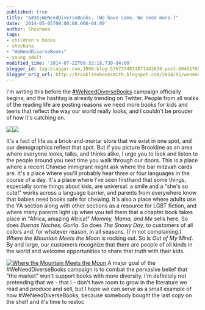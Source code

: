 ```yaml
---
published: true
title: "&#35;WeNeedDiverseBooks. (We have some. We need more.)"
date: '2014-05-05T09:00:00.000-04:00'
author: Shoshana
tags:
- children's books
- shoshana
- "WeNeedDiverseBooks"
- young adult
modified_time: '2014-07-22T09:32:18.730-04:00'
blogger_id: tag:blogger.com,1999:blog-5767374071871443859.post-6046176587638676144
blogger_orig_url: http://brooklinebooksmith.blogspot.com/2014/05/weneeddiversebooks-we-have-some-we-need.html
---
```

I'm writing this before the [#WeNeedDiverseBooks](http://weneeddiversebooks.tumblr.com/post/83943947418/we-need-diverse-books-campaign) campaign officially begins, and the hashtag is already trending on Twitter. People from all walks of the reading life are posting reasons we need more books for kids and teens that reflect the way our world really looks, and I couldn't be prouder of how it's catching on.

[![](http://images.booksense.com/images/books/332/867/FC9780670867332.JPG)](http://images.indiebound.com/332/867/9780670867332.jpg "The Snowy Day")[![](http://images.booksense.com/images/books/639/462/FC9781582462639.JPG)](http://images.indiebound.com/639/462/9781582462639.jpg "Mommy, Mama, and Me")



It's a fact of life as a brick-and-mortar store that we exist in one spot, and our demographics reflect that spot. But if you picture Brookline as an area where everyone looks, talks, and thinks alike, I urge you to look and listen to the people around you next time you walk through our doors. This is a place where a recent Chinese immigrant might ask where the bar mitzvah cards are. It's a place where you'll probably hear three or four languages in the course of a day. It's a place where I've seen firsthand that some things, especially some things about kids, are universal: a smile and a "she's so cute!" works across a language barrier, and parents from everywhere know that babies need books safe for chewing. It's also a place where adults use the YA section along with other sections as a resource for LGBT fiction, and where many parents light up when you tell them that a chapter book takes place in "Africa, amazing Africa!" _Mommy, Mama, and Me_ sells here. So does _Buenas Noches, Gorila_. So does _The Snowy Day_, to customers of all colors and, for whatever reason, in all seasons. (I'm not complaining.) _Where the Mountain Meets the Moon_ is rocking out. So is _Out of My Mind_. By and large, our customers recognize that there are people of all kinds in the world and welcome opportunities to share that truth with their kids.


[![](http://images.booksense.com/images/books/638/038/FC9780316038638.JPG "Where the Mountain Meets the Moon")](http://www.brooklinebooksmith-shop.com/book/v/9780316038638)
A major goal of the #WeNeedDiverseBooks campaign is to combat the pervasive belief that "the market" won't support books with more diversity. I'm definitely not pretending that we - that I - don't have room to grow in the literature we read and produce and sell, but I hope we can serve as a small example of how #WeNeedDiverseBooks, because somebody bought the last copy on the shelf and it's time to restoc